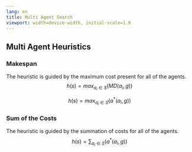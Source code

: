 ```yaml
---
lang: en
title: Multi Agent Search
viewport: width=device-width, initial-scale=1.0
---
```


## Multi Agent Heuristics
### Makespan
The heuristic is guided by the maximum cost present for all of the agents.
$$
h(s) = max_{a_i \in S}(MD(a_i, g))
$$

$$
h(s) = max_{a_i \in S}(a^*(a_i, g))
$$

### Sum of the Costs
The heuristic is guided by the summation of costs for all of the agents. 
$$
h(s) = \sum_{a_i \in S} (a^*(a_i, g))
$$